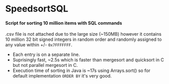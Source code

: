 # SpeedsortSQL
#### Script for sorting 10 million items with SQL commands
.csv file is not attached due to the large size (~150MB) however it contains 10 million 32 bit signed integers in random order and randomly assigned to any value within +/- `0x7FFFFFFF`.
- Each entry is on a separate line.
- Suprisingly fast, ~2.5s which is faster than mergesort and quicksort in C but not parallel mergesort in C.
- Execution time of sorting in Java is ~17s using Arrays.sort() so for default implementation `ORDER BY` it's very good.
